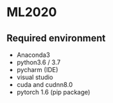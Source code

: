 # ML2020
## Required environment
* Anaconda3
* python3.6 / 3.7
* pycharm (IDE)
* visual studio
* cuda and cudnn8.0
* pytorch 1.6 (pip package)
